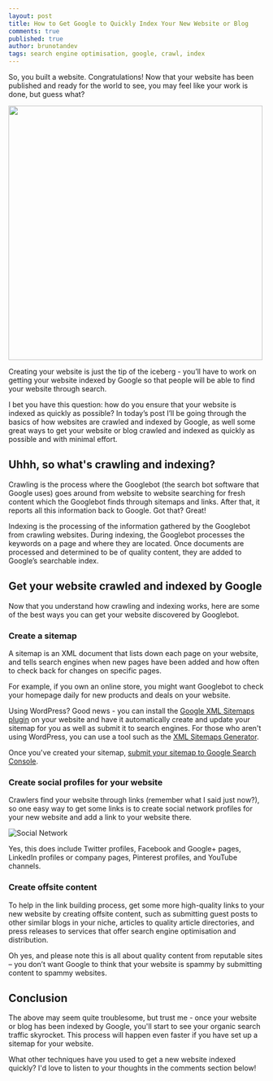 ```yaml
---
layout: post
title: How to Get Google to Quickly Index Your New Website or Blog
comments: true
published: true
author: brunotandev
tags: search engine optimisation, google, crawl, index
---
```

So, you built a website. Congratulations! Now that your website has been published and ready for the world to see, you may feel like your work is done, but guess what? 

<img src="https://c5.staticflickr.com/8/7342/26805069284_460cca0ace_c.jpg" height="500px">

Creating your website is just the tip of the iceberg - you’ll have to work on getting your website indexed by Google so that people will be able to find your website through search.

<!--excerpt-->

I bet you have this question: how do you ensure that your website is indexed as quickly as possible? In today’s post I’ll be going through the basics of how websites are crawled and indexed by Google, as well some great ways to get your website or blog crawled and indexed as quickly as possible and with minimal effort.

## Uhhh, so what's crawling and indexing?

Crawling is the process where the Googlebot (the search bot software that Google uses) goes around from website to website searching for fresh content which the Googlebot finds through sitemaps and links. After that, it reports all this information back to Google. Got that? Great!

Indexing is the processing of the information gathered by the Googlebot from crawling websites. During indexing, the Googlebot processes the keywords on a page and where they are located. Once documents are processed and determined to be of quality content, they are added to Google’s searchable index. 
 
## Get your website crawled and indexed by Google
 
Now that you understand how crawling and indexing works, here are some of the best ways you can get your website discovered by Googlebot.
 
### Create a sitemap
 
A sitemap is an XML document that lists down each page on your website, and tells search engines when new pages have been added and how often to check back for changes on specific pages. 
 
For example, if you own an online store, you might want Googlebot to check your homepage daily for new products and deals on your website.

Using WordPress? Good news - you can install the [Google XML Sitemaps plugin](https://wordpress.org/plugins/google-sitemap-generator/) on your website and have it automatically create and update your sitemap for you as well as submit it to search engines. For those who aren't using WordPress, you can use a tool such as the [XML Sitemaps Generator](https://www.xml-sitemaps.com/).

Once you've created your sitemap, [submit your sitemap to Google Search Console](https://support.google.com/sites/answer/100283?hl=en). 

### Create social profiles for your website

Crawlers find your website through links (remember what I said just now?), so one easy way to get some links is to create social network profiles for your new website and add a link to your website there.

![Social Network](https://c7.staticflickr.com/8/7267/27259599630_bec7111401_c.jpg)

Yes, this does include Twitter profiles, Facebook and Google+ pages, LinkedIn profiles or company pages, Pinterest profiles, and YouTube channels.

### Create offsite content

To help in the link building process, get some more high-quality links to your new website by creating offsite content, such as submitting guest posts to other similar blogs in your niche, articles to quality article directories, and press releases to services that offer search engine optimisation and distribution. 

Oh yes, and please note this is all about quality content from reputable sites – you don’t want Google to think that your website is spammy by submitting content to spammy websites.

## Conclusion

The above may seem quite troublesome, but trust me - once your website or blog has been indexed by Google, you'll start to see your organic search traffic skyrocket. This process will happen even faster if you have set up a sitemap for your website.

What other techniques have you used to get a new website indexed quickly? I'd love to listen to your thoughts in the comments section below!
